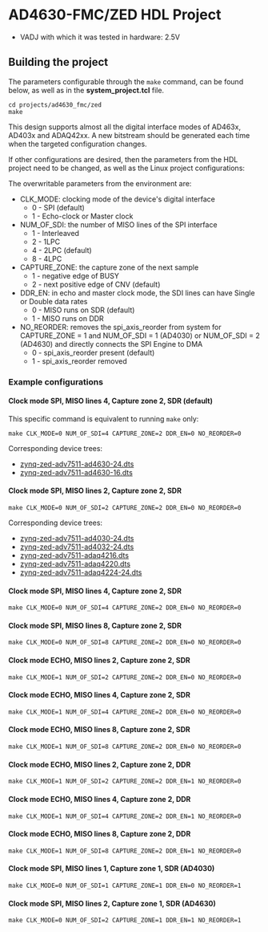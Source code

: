 <!-- no_no_os -->

# AD4630-FMC/ZED HDL Project

- VADJ with which it was tested in hardware: 2.5V

## Building the project

The parameters configurable through the `make` command, can be found below, as
well as in the **system_project.tcl** file.

```
cd projects/ad4630_fmc/zed
make
```

This design supports almost all the digital interface modes of AD463x, AD403x
and ADAQ42xx. A new bitstream should be generated each time when the targeted
configuration changes.

If other configurations are desired, then the parameters from the HDL project
need to be changed, as well as the Linux project configurations:

The overwritable parameters from the environment are:

- CLK_MODE: clocking mode of the device's digital interface
  - 0 - SPI (default)
  - 1 - Echo-clock or Master clock 
- NUM_OF_SDI: the number of MISO lines of the SPI interface
  - 1 - Interleaved
  - 2 - 1LPC
  - 4 - 2LPC (default)
  - 8 - 4LPC
- CAPTURE_ZONE: the capture zone of the next sample
  - 1 - negative edge of BUSY
  - 2 - next positive edge of CNV (default)
- DDR_EN: in echo and master clock mode, the SDI lines can have Single or Double data rates
  - 0 - MISO runs on SDR (default)
  - 1 - MISO runs on DDR
- NO_REORDER: removes the spi_axis_reorder from system for CAPTURE_ZONE = 1 and
  NUM_OF_SDI = 1 (AD4030) or NUM_OF_SDI = 2 (AD4630) and directly connects the SPI
  Engine to DMA
  - 0 - spi_axis_reorder present (default)
  - 1 - spi_axis_reorder removed

### Example configurations

#### Clock mode SPI, MISO lines 4, Capture zone 2, SDR (default)

This specific command is equivalent to running `make` only:

```
make CLK_MODE=0 NUM_OF_SDI=4 CAPTURE_ZONE=2 DDR_EN=0 NO_REORDER=0
```

Corresponding device trees:
- [zynq-zed-adv7511-ad4630-24.dts](https://github.com/analogdevicesinc/linux/blob/main/arch/arm/boot/dts/xilinx/zynq-zed-adv7511-ad4630-24.dts)
- [zynq-zed-adv7511-ad4630-16.dts](https://github.com/analogdevicesinc/linux/blob/main/arch/arm/boot/dts/xilinx/zynq-zed-adv7511-ad4630-16.dts)

#### Clock mode SPI, MISO lines 2, Capture zone 2, SDR

```
make CLK_MODE=0 NUM_OF_SDI=2 CAPTURE_ZONE=2 DDR_EN=0 NO_REORDER=0
```

Corresponding device trees:

- [zynq-zed-adv7511-ad4030-24.dts](https://github.com/analogdevicesinc/linux/blob/main/arch/arm/boot/dts/xilinx/zynq-zed-adv7511-ad4030-24.dts)
- [zynq-zed-adv7511-ad4032-24.dts](https://github.com/analogdevicesinc/linux/blob/main/arch/arm/boot/dts/xilinx/zynq-zed-adv7511-ad4032-24.dts)
- [zynq-zed-adv7511-adaq4216.dts](https://github.com/analogdevicesinc/linux/blob/main/arch/arm/boot/dts/xilinx/zynq-zed-adv7511-adaq4216.dts)
- [zynq-zed-adv7511-adaq4220.dts](https://github.com/analogdevicesinc/linux/blob/main/arch/arm/boot/dts/xilinx/zynq-zed-adv7511-adaq4220.dts)
- [zynq-zed-adv7511-adaq4224-24.dts](https://github.com/analogdevicesinc/linux/blob/main/arch/arm/boot/dts/xilinx/zynq-zed-adv7511-adaq4224-24.dts)

#### Clock mode SPI, MISO lines 4, Capture zone 2, SDR

```
make CLK_MODE=0 NUM_OF_SDI=4 CAPTURE_ZONE=2 DDR_EN=0 NO_REORDER=0
```

#### Clock mode SPI, MISO lines 8, Capture zone 2, SDR

```
make CLK_MODE=0 NUM_OF_SDI=8 CAPTURE_ZONE=2 DDR_EN=0 NO_REORDER=0
```

#### Clock mode ECHO, MISO lines 2, Capture zone 2, SDR

```
make CLK_MODE=1 NUM_OF_SDI=2 CAPTURE_ZONE=2 DDR_EN=0 NO_REORDER=0
```

#### Clock mode ECHO, MISO lines 4, Capture zone 2, SDR

```
make CLK_MODE=1 NUM_OF_SDI=4 CAPTURE_ZONE=2 DDR_EN=0 NO_REORDER=0
```

#### Clock mode ECHO, MISO lines 8, Capture zone 2, SDR

```
make CLK_MODE=1 NUM_OF_SDI=8 CAPTURE_ZONE=2 DDR_EN=0 NO_REORDER=0
```

#### Clock mode ECHO, MISO lines 2, Capture zone 2, DDR

```
make CLK_MODE=1 NUM_OF_SDI=2 CAPTURE_ZONE=2 DDR_EN=1 NO_REORDER=0
```

#### Clock mode ECHO, MISO lines 4, Capture zone 2, DDR

```
make CLK_MODE=1 NUM_OF_SDI=4 CAPTURE_ZONE=2 DDR_EN=1 NO_REORDER=0
```

#### Clock mode ECHO, MISO lines 8, Capture zone 2, DDR

```
make CLK_MODE=1 NUM_OF_SDI=8 CAPTURE_ZONE=2 DDR_EN=1 NO_REORDER=0
```

#### Clock mode SPI, MISO lines 1, Capture zone 1, SDR (AD4030)

```
make CLK_MODE=0 NUM_OF_SDI=1 CAPTURE_ZONE=1 DDR_EN=0 NO_REORDER=1
```

#### Clock mode SPI, MISO lines 2, Capture zone 1, SDR (AD4630)

```
make CLK_MODE=0 NUM_OF_SDI=2 CAPTURE_ZONE=1 DDR_EN=1 NO_REORDER=1
```
